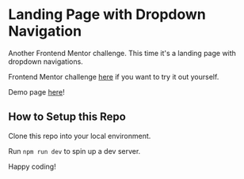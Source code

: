 # Landing Page with Dropdown Navigation

Another Frontend Mentor challenge. This time it's a landing page with dropdown navigations.

Frontend Mentor challenge [here](https://www.frontendmentor.io/challenges/intro-section-with-dropdown-navigation-ryaPetHE5) if you want to try it out yourself.

Demo page [here](https://davinaleong.github.io/fem-intro-section-with-dropdown-navgiation/)!

## How to Setup this Repo

Clone this repo into your local environment.

Run `npm run dev` to spin up a dev server.

Happy coding!
